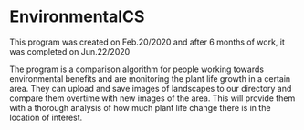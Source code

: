 # EnvironmentalCS
This program was created on Feb.20/2020 and after 6 months of work, it was completed on Jun.22/2020

The program is a comparison algorithm for people working towards environmental benefits and are monitoring the plant life growth in a
certain area. They can upload and save images of landscapes to our directory and compare them overtime with new images of the area. This 
will provide them with a thorough analysis of how much plant life change there is in the location of interest.
